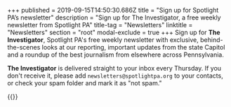 +++
published = 2019-09-15T14:50:30.686Z
title = "Sign up for Spotlight PA’s newsletter"
description = "Sign up for The Investigator, a free weekly newsletter from Spotlight PA"
title-tag = "Newsletters"
linktitle = "Newsletters"
section = "root"
modal-exclude = true
+++
Sign up for **The Investigator**, Spotlight PA's free weekly newsletter with exclusive, behind-the-scenes looks at our reporting, important updates from the state Capitol and a roundup of the best journalism from elsewhere across Pennsylvania.

**The Investigator** is delivered straight to your inbox every Thursday. If you don't receive it, please add `newsletters@spotlightpa.org` to your contacts, or check your spam folder and mark it as "not spam."

{{<newsletter-form>}}
